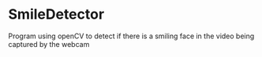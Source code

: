 # SmileDetector
Program using openCV to detect if there is a smiling face in the video being captured by the webcam
